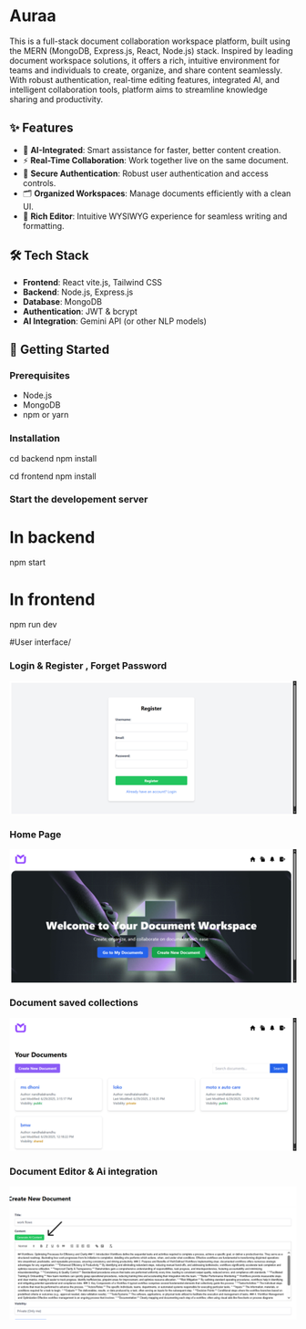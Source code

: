 # Auraa

This is a full-stack document collaboration workspace platform, built using the MERN (MongoDB, Express.js, React, Node.js) stack. Inspired by leading document workspace solutions, it offers a rich, intuitive environment for teams and individuals to create, organize, and share content seamlessly. With robust authentication, real-time editing features, integrated AI, and intelligent collaboration tools, platform aims to streamline knowledge sharing and productivity.

## ✨ Features

- 🧠 **AI-Integrated**: Smart assistance for faster, better content creation.
- ⚡ **Real-Time Collaboration**: Work together live on the same document.
- 🔐 **Secure Authentication**: Robust user authentication and access controls.
- 🗂️ **Organized Workspaces**: Manage documents efficiently with a clean UI.
- 📄 **Rich Editor**: Intuitive WYSIWYG experience for seamless writing and formatting.

## 🛠️ Tech Stack

- **Frontend**: React vite.js, Tailwind CSS
- **Backend**: Node.js, Express.js
- **Database**: MongoDB
- **Authentication**: JWT & bcrypt
- **AI Integration**: Gemini API (or other NLP models)

## 🚀 Getting Started

### Prerequisites

- Node.js
- MongoDB
- npm or yarn

### Installation

cd backend
npm install

cd frontend
npm install

### Start the developement server

# In backend
npm start

# In frontend
npm  run dev

#User interface/ 

  
### Login &  Register , Forget Password  
![image alt](https://github.com/nandhalalnandhu/aura/blob/main/AURA-06-29-2025_04_30_PM.png?raw=true)

### Home Page 
![image alt](https://github.com/nandhalalnandhu/aura/blob/main/AURA-06-29-2025_04_08_PM.png?raw=true)

### Document saved collections 
![image alt](https://github.com/nandhalalnandhu/aura/blob/13410957b6da55b507b0897e7a1a8a9bcb80aee9/AURA-06-29-2025_04_08_PM%20(1).png)

### Document Editor &  Ai integration

![image alt](https://github.com/nandhalalnandhu/aura/blob/main/AURA-06-29-2025_04_10_PM.png?raw=true)
